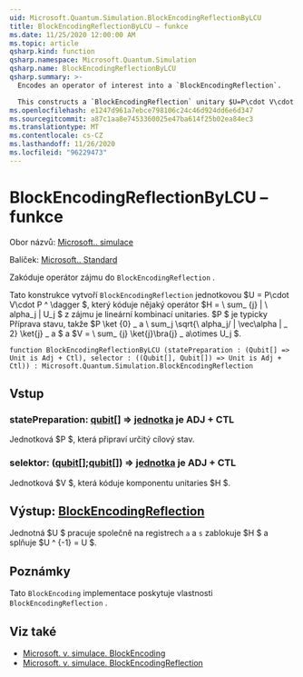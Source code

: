 ```yaml
---
uid: Microsoft.Quantum.Simulation.BlockEncodingReflectionByLCU
title: BlockEncodingReflectionByLCU – funkce
ms.date: 11/25/2020 12:00:00 AM
ms.topic: article
qsharp.kind: function
qsharp.namespace: Microsoft.Quantum.Simulation
qsharp.name: BlockEncodingReflectionByLCU
qsharp.summary: >-
  Encodes an operator of interest into a `BlockEncodingReflection`.

  This constructs a `BlockEncodingReflection` unitary $U=P\cdot V\cdot P^\dagger$ that encodes some operator $H=\sum_{j}|\alpha_j|U_j$ of interest that is a linear combination of unitaries. Typically, $P$ is a state preparation unitary such that $P\ket{0}\_a\sum_j\sqrt{\alpha_j/\|\vec\alpha\|\_2}\ket{j}\_a$, and $V=\sum_{j}\ket{j}\bra{j}\_a\otimes U_j$.
ms.openlocfilehash: e1247d961a7ebce798106c24c46d924dd6e6d347
ms.sourcegitcommit: a87c1aa8e7453360025e47ba614f25b02ea84ec3
ms.translationtype: MT
ms.contentlocale: cs-CZ
ms.lasthandoff: 11/26/2020
ms.locfileid: "96229473"
---
```

# <a name="blockencodingreflectionbylcu-function"></a>BlockEncodingReflectionByLCU – funkce

Obor názvů: [Microsoft.. simulace](xref:Microsoft.Quantum.Simulation)

Balíček: [Microsoft.. Standard](https://nuget.org/packages/Microsoft.Quantum.Standard)


Zakóduje operátor zájmu do `BlockEncodingReflection` .

Tato konstrukce vytvoří `BlockEncodingReflection` jednotkovou $U = P\cdot V\cdot P ^ \dagger $, který kóduje nějaký operátor $H = \ sum_ {j} | \ alpha_j | U_j $ z zájmu je lineární kombinací unitaries. $P $ je typicky Příprava stavu, takže $P \ket {0} \_ a \ sum_j \sqrt{\ alpha_j/ \| \vec\alpha \| \_ 2} \ket{j} \_ a $ a $V = \ sum_ {j} \ket{j}\bra{j} \_ a\otimes U_j $.

```qsharp
function BlockEncodingReflectionByLCU (statePreparation : (Qubit[] => Unit is Adj + Ctl), selector : ((Qubit[], Qubit[]) => Unit is Adj + Ctl)) : Microsoft.Quantum.Simulation.BlockEncodingReflection
```


## <a name="input"></a>Vstup

### <a name="statepreparation--qubit--unit--is-adj--ctl"></a>statePreparation: [qubit](xref:microsoft.quantum.lang-ref.qubit)[] => [jednotka](xref:microsoft.quantum.lang-ref.unit)  je ADJ + CTL

Jednotková $P $, která připraví určitý cílový stav.


### <a name="selector--qubitqubit--unit--is-adj--ctl"></a>selektor: ([qubit](xref:microsoft.quantum.lang-ref.qubit)[];[qubit](xref:microsoft.quantum.lang-ref.qubit)[]) => [jednotka](xref:microsoft.quantum.lang-ref.unit)  je ADJ + CTL

Jednotková $V $, která kóduje komponentu unitaries $H $.



## <a name="output--blockencodingreflection"></a>Výstup: [BlockEncodingReflection](xref:Microsoft.Quantum.Simulation.BlockEncodingReflection)

Jednotná $U $ pracuje společně na registrech `a` a `s` zablokuje $H $ a splňuje $U ^ {-1} = U $.

## <a name="remarks"></a>Poznámky

Tato `BlockEncoding` implementace poskytuje vlastnosti `BlockEncodingReflection` .

## <a name="see-also"></a>Viz také

- [Microsoft. v. simulace. BlockEncoding](xref:Microsoft.Quantum.Simulation.BlockEncoding)
- [Microsoft. v. simulace. BlockEncodingReflection](xref:Microsoft.Quantum.Simulation.BlockEncodingReflection)